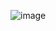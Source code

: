 ![image](https://user-images.githubusercontent.com/6546704/134783646-45e8cc6e-c136-4f36-b6c6-12259c274f39.png)

